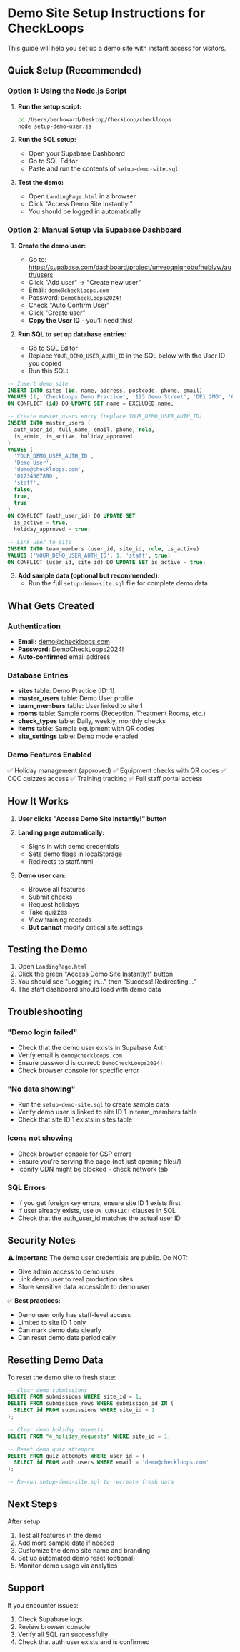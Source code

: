 # Demo Site Setup Instructions for CheckLoops

This guide will help you set up a demo site with instant access for visitors.

## Quick Setup (Recommended)

### Option 1: Using the Node.js Script

1. **Run the setup script:**
   ```bash
   cd /Users/benhoward/Desktop/CheckLoop/checkloops
   node setup-demo-user.js
   ```

2. **Run the SQL setup:**
   - Open your Supabase Dashboard
   - Go to SQL Editor
   - Paste and run the contents of `setup-demo-site.sql`

3. **Test the demo:**
   - Open `LandingPage.html` in a browser
   - Click "Access Demo Site Instantly!"
   - You should be logged in automatically

### Option 2: Manual Setup via Supabase Dashboard

1. **Create the demo user:**
   - Go to: https://supabase.com/dashboard/project/unveoqnlqnobufhublyw/auth/users
   - Click "Add user" → "Create new user"
   - Email: `demo@checkloops.com`
   - Password: `DemoCheckLoops2024!`
   - Check "Auto Confirm User"
   - Click "Create user"
   - **Copy the User ID** - you'll need this!

2. **Run SQL to set up database entries:**
   - Go to SQL Editor
   - Replace `YOUR_DEMO_USER_AUTH_ID` in the SQL below with the User ID you copied
   - Run this SQL:

```sql
-- Insert demo site
INSERT INTO sites (id, name, address, postcode, phone, email)
VALUES (1, 'CheckLoops Demo Practice', '123 Demo Street', 'DE1 2MO', '01234567890', 'demo@checkloops.com')
ON CONFLICT (id) DO UPDATE SET name = EXCLUDED.name;

-- Create master_users entry (replace YOUR_DEMO_USER_AUTH_ID)
INSERT INTO master_users (
  auth_user_id, full_name, email, phone, role, 
  is_admin, is_active, holiday_approved
)
VALUES (
  'YOUR_DEMO_USER_AUTH_ID', 
  'Demo User', 
  'demo@checkloops.com', 
  '01234567890', 
  'staff', 
  false, 
  true, 
  true
)
ON CONFLICT (auth_user_id) DO UPDATE SET 
  is_active = true, 
  holiday_approved = true;

-- Link user to site
INSERT INTO team_members (user_id, site_id, role, is_active)
VALUES ('YOUR_DEMO_USER_AUTH_ID', 1, 'staff', true)
ON CONFLICT (user_id, site_id) DO UPDATE SET is_active = true;
```

3. **Add sample data (optional but recommended):**
   - Run the full `setup-demo-site.sql` file for complete demo data

## What Gets Created

### Authentication
- **Email:** demo@checkloops.com
- **Password:** DemoCheckLoops2024!
- **Auto-confirmed** email address

### Database Entries
- **sites** table: Demo Practice (ID: 1)
- **master_users** table: Demo User profile
- **team_members** table: User linked to site 1
- **rooms** table: Sample rooms (Reception, Treatment Rooms, etc.)
- **check_types** table: Daily, weekly, monthly checks
- **items** table: Sample equipment with QR codes
- **site_settings** table: Demo mode enabled

### Demo Features Enabled
✅ Holiday management (approved)
✅ Equipment checks with QR codes
✅ CQC quizzes access
✅ Training tracking
✅ Full staff portal access

## How It Works

1. **User clicks "Access Demo Site Instantly!" button**
2. **Landing page automatically:**
   - Signs in with demo credentials
   - Sets demo flags in localStorage
   - Redirects to staff.html

3. **Demo user can:**
   - Browse all features
   - Submit checks
   - Request holidays
   - Take quizzes
   - View training records
   - **But cannot** modify critical site settings

## Testing the Demo

1. Open `LandingPage.html`
2. Click the green "Access Demo Site Instantly!" button
3. You should see "Logging in..." then "Success! Redirecting..."
4. The staff dashboard should load with demo data

## Troubleshooting

### "Demo login failed"
- Check that the demo user exists in Supabase Auth
- Verify email is `demo@checkloops.com`
- Ensure password is correct: `DemoCheckLoops2024!`
- Check browser console for specific error

### "No data showing"
- Run the `setup-demo-site.sql` to create sample data
- Verify demo user is linked to site ID 1 in team_members table
- Check that site ID 1 exists in sites table

### Icons not showing
- Check browser console for CSP errors
- Ensure you're serving the page (not just opening file://)
- Iconify CDN might be blocked - check network tab

### SQL Errors
- If you get foreign key errors, ensure site ID 1 exists first
- If user already exists, use `ON CONFLICT` clauses in SQL
- Check that the auth_user_id matches the actual user ID

## Security Notes

⚠️ **Important:** The demo user credentials are public. Do NOT:
- Give admin access to demo user
- Link demo user to real production sites
- Store sensitive data accessible to demo user

✅ **Best practices:**
- Demo user only has staff-level access
- Limited to site ID 1 only
- Can mark demo data clearly
- Can reset demo data periodically

## Resetting Demo Data

To reset the demo site to fresh state:

```sql
-- Clear demo submissions
DELETE FROM submissions WHERE site_id = 1;
DELETE FROM submission_rows WHERE submission_id IN (
  SELECT id FROM submissions WHERE site_id = 1
);

-- Clear demo holiday requests
DELETE FROM "4_holiday_requests" WHERE site_id = 1;

-- Reset demo quiz attempts
DELETE FROM quiz_attempts WHERE user_id = (
  SELECT id FROM auth.users WHERE email = 'demo@checkloops.com'
);

-- Re-run setup-demo-site.sql to recreate fresh data
```

## Next Steps

After setup:
1. Test all features in the demo
2. Add more sample data if needed
3. Customize the demo site name and branding
4. Set up automated demo reset (optional)
5. Monitor demo usage via analytics

## Support

If you encounter issues:
1. Check Supabase logs
2. Review browser console
3. Verify all SQL ran successfully
4. Check that auth user exists and is confirmed
